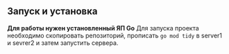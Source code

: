 ## Запуск и установка
**Для работы нужен установленный ЯП Go**
Для запуска проекта необходимо скопировать репозиторий, прописать ```go mod tidy``` в server1 и sevrer2 и затем запустить сервера.
